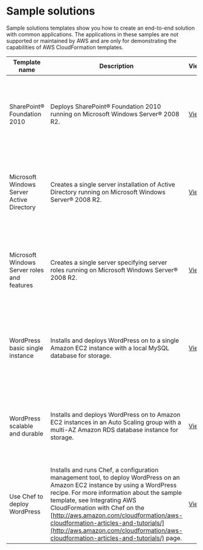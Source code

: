 # Sample solutions<a name="sample-templates-applications-sa-east-1"></a>

Sample solutions templates show you how to create an end\-to\-end solution with common applications\. The applications in these samples are not supported or maintained by AWS and are only for demonstrating the capabilities of AWS CloudFormation templates\.


| Template name | Description | View | View in Designer | Launch | 
| --- | --- | --- | --- | --- | 
| SharePoint® Foundation 2010 | Deploys SharePoint® Foundation 2010 running on Microsoft Windows Server® 2008 R2\. | [View](https://s3.sa-east-1.amazonaws.com/cloudformation-templates-sa-east-1/Windows_Single_Server_SharePoint_Foundation.template) | [View in Designer](https://console.aws.amazon.com/cloudformation/designer/home?region=sa-east-1&templateURL=https://s3.sa-east-1.amazonaws.com/cloudformation-templates-sa-east-1/Windows_Single_Server_SharePoint_Foundation.template) | [https://console.aws.amazon.com/cloudformation/home?region=sa-east-1#/stacks/new?stackName=SharePoint&templateURL=https://s3.sa-east-1.amazonaws.com/cloudformation-templates-sa-east-1/Windows_Single_Server_SharePoint_Foundation.template](https://console.aws.amazon.com/cloudformation/home?region=sa-east-1#/stacks/new?stackName=SharePoint&templateURL=https://s3.sa-east-1.amazonaws.com/cloudformation-templates-sa-east-1/Windows_Single_Server_SharePoint_Foundation.template) | 
| Microsoft Windows Server Active Directory | Creates a single server installation of Active Directory running on Microsoft Windows Server® 2008 R2\. | [View](https://s3.sa-east-1.amazonaws.com/cloudformation-templates-sa-east-1/Windows_Single_Server_Active_Directory.template) | [View in Designer](https://console.aws.amazon.com/cloudformation/designer/home?region=sa-east-1&templateURL=https://s3.sa-east-1.amazonaws.com/cloudformation-templates-sa-east-1/Windows_Single_Server_Active_Directory.template) | [https://console.aws.amazon.com/cloudformation/home?region=sa-east-1#/stacks/new?stackName=ActiveDirectory&templateURL=https://s3.sa-east-1.amazonaws.com/cloudformation-templates-sa-east-1/Windows_Single_Server_Active_Directory.template](https://console.aws.amazon.com/cloudformation/home?region=sa-east-1#/stacks/new?stackName=ActiveDirectory&templateURL=https://s3.sa-east-1.amazonaws.com/cloudformation-templates-sa-east-1/Windows_Single_Server_Active_Directory.template) | 
| Microsoft Windows Server roles and features | Creates a single server specifying server roles running on Microsoft Windows Server® 2008 R2\. | [View](https://s3.sa-east-1.amazonaws.com/cloudformation-templates-sa-east-1/Windows_Roles_And_Features.template) | [View in Designer](https://console.aws.amazon.com/cloudformation/designer/home?region=sa-east-1&templateURL=https://s3.sa-east-1.amazonaws.com/cloudformation-templates-sa-east-1/Windows_Roles_And_Features.template) | [https://console.aws.amazon.com/cloudformation/home?region=sa-east-1#/stacks/new?stackName=WindowsServer&templateURL=https://s3.sa-east-1.amazonaws.com/cloudformation-templates-sa-east-1/Windows_Roles_And_Features.template](https://console.aws.amazon.com/cloudformation/home?region=sa-east-1#/stacks/new?stackName=WindowsServer&templateURL=https://s3.sa-east-1.amazonaws.com/cloudformation-templates-sa-east-1/Windows_Roles_And_Features.template) | 
| WordPress basic single instance | Installs and deploys WordPress on to a single Amazon EC2 instance with a local MySQL database for storage\. | [View](https://s3.sa-east-1.amazonaws.com/cloudformation-templates-sa-east-1/WordPress_Single_Instance.template) | [View in Designer](https://console.aws.amazon.com/cloudformation/designer/home?region=sa-east-1&templateURL=https://s3.sa-east-1.amazonaws.com/cloudformation-templates-sa-east-1/WordPress_Single_Instance.template) | [https://console.aws.amazon.com/cloudformation/home?region=sa-east-1#/stacks/new?stackName=WordPress-sample-basic&templateURL=https://s3.sa-east-1.amazonaws.com/cloudformation-templates-sa-east-1/WordPress_Single_Instance.template](https://console.aws.amazon.com/cloudformation/home?region=sa-east-1#/stacks/new?stackName=WordPress-sample-basic&templateURL=https://s3.sa-east-1.amazonaws.com/cloudformation-templates-sa-east-1/WordPress_Single_Instance.template) | 
| WordPress scalable and durable | Installs and deploys WordPress on to Amazon EC2 instances in an Auto Scaling group with a multi\-AZ Amazon RDS database instance for storage\. | [View](https://s3.sa-east-1.amazonaws.com/cloudformation-templates-sa-east-1/WordPress_Multi_AZ.template) | [View in Designer](https://console.aws.amazon.com/cloudformation/designer/home?region=sa-east-1&templateURL=https://s3.sa-east-1.amazonaws.com/cloudformation-templates-sa-east-1/WordPress_Multi_AZ.template) | [https://console.aws.amazon.com/cloudformation/home?region=sa-east-1#/stacks/new?stackName=WordPress-sample-scalable&templateURL=https://s3.sa-east-1.amazonaws.com/cloudformation-templates-sa-east-1/WordPress_Multi_AZ.template](https://console.aws.amazon.com/cloudformation/home?region=sa-east-1#/stacks/new?stackName=WordPress-sample-scalable&templateURL=https://s3.sa-east-1.amazonaws.com/cloudformation-templates-sa-east-1/WordPress_Multi_AZ.template) | 
| Use Chef to deploy WordPress | Installs and runs Chef, a configuration management tool, to deploy WordPress on an Amazon EC2 instance by using a WordPress recipe\. For more information about the sample template, see Integrating AWS CloudFormation with Chef on the [http://aws.amazon.com/cloudformation/aws-cloudformation-articles-and-tutorials/](http://aws.amazon.com/cloudformation/aws-cloudformation-articles-and-tutorials/) page\. | [View](https://s3.sa-east-1.amazonaws.com/cloudformation-templates-sa-east-1/WordPress_Chef.template) | [View in Designer](https://console.aws.amazon.com/cloudformation/designer/home?region=sa-east-1&templateURL=https://s3.sa-east-1.amazonaws.com/cloudformation-templates-sa-east-1/WordPress_Chef.template) | [https://console.aws.amazon.com/cloudformation/home?region=sa-east-1#/stacks/new?stackName=Chef-Local-mode-sample&templateURL=https://s3.sa-east-1.amazonaws.com/cloudformation-templates-sa-east-1/WordPress_Chef.template](https://console.aws.amazon.com/cloudformation/home?region=sa-east-1#/stacks/new?stackName=Chef-Local-mode-sample&templateURL=https://s3.sa-east-1.amazonaws.com/cloudformation-templates-sa-east-1/WordPress_Chef.template) | 